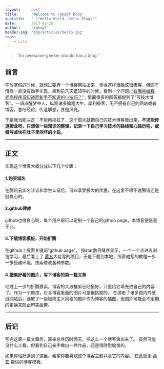 ```yaml
---
layout:     post
title:      "Welcome to Fgksgf Blog"
subtitle:   " \"Hello World, Hello Blog\""
date:       2017-03-25
author:     "fgksgf"
header-img: "img/articles/hello.jpg"
tags:
    - Life
---
```



> “An awesome geeker should has a blog.”


## 前言

在放寒假的时候，就想过要弄一个博客网站出来，觉得这样很酷炫很极客，但囿于惰性一直没有动手实现。直到前几天逛知乎的时候，看到一个问题: [“有哪些编程老鸟程序员知道而新手不知道的小技巧？"](https://www.zhihu.com/question/36426051) ,  里面很多的回答都提到了“写技术博客”。一语点醒梦中人，纵观诸多编程大牛、犀利极客，无不拥有自己的网站或者博客，总结经验，传道解惑，甚是风光。

于是我当即决定：不能再拖拉了，这个周末就把自己的技术博客做出来，**不求能传道授业吧，只想做一些知识的整理，记录一下自己学习技术的路线和心路历程，或者写点快在肚子里闷坏的小说。**

---

## 正文

实现这个博客大概分成以下几个步骤：

#### 1.购买域名
在腾讯云实名认证和学生认证后，可以享受极大的优惠，在这里不得不说腾讯还是挺良心的。


#### 2.github建库
github也很良心啊，每个用户都可以定制一个自己的github page，本博客便是基于此。


#### 3.下载博客模板，开始折腾
在github上搜索关键词“github page”， 按star数目降序显示，一个一个点进去浏览学习，最后看上了 [黄玄](https://github.com/huxpro)大佬写的项目，于是下载到本地，照着他写的教程一步一步搭建环境，摸索修改各种参数。


#### 4.搜集好看的图片，写下博客的第一篇文章
经过上一步的折腾摸索，博客的大致框架已经搭好，只差给它填充进自己的内容了。作为一个颜控，对与博客里面的图片可是很挑剔的。
在游走了诸多国内外壁纸网站后，选取了一些极简主义风格的图片作为博客的插图，但图片可能会不定期的更换来防止审美疲劳。


---


## 后记

写完这第一篇文章后，算来总共历时两天，把这么一个博客做出来了。
虽然可能没什么人看，但看到自己亲手做出一件作品，还是很欣慰愉悦的。

如果你恰好逛到了这里，希望你能喜欢这个博客主题以及它的内容。
在此感谢 [黄玄](https://github.com/huxpro) 提供的博客模板。
